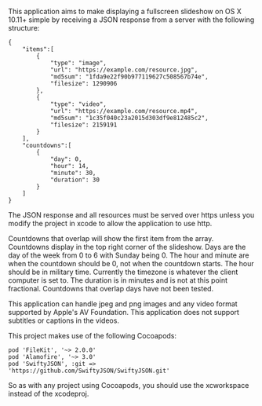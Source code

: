 This application aims to make displaying a fullscreen slideshow on OS X 10.11+
simple by receiving a JSON response from a server with the following structure:

```
{
	"items":[
		{
			"type": "image",
			"url": "https://example.com/resource.jpg",
			"md5sum": "1fda9e22f90b977119627c508567b74e",
			"filesize": 1290906
		},
		{
			"type": "video",
			"url": "https://example.com/resource.mp4",
			"md5sum": "1c35f040c23a2015d303df9e812485c2",
			"filesize": 2159191
		}
	],
	"countdowns":[
		{
			"day": 0,
			"hour": 14,
			"minute": 30,
			"duration": 30
		}
	]
}
```

The JSON response and all resources must be served over https unless you modify
the project in xcode to allow the application to use http.

Countdowns that overlap will show the first item from the array.
Countdowns display in the top right corner of the slideshow.
Days are the day of the week from 0 to 6 with Sunday being 0.
The hour and minute are when the countdown should be 0, not when the countdown starts.
The hour should be in military time. Currently the timezone is whatever the client computer is set to.
The duration is in minutes and is not at this point fractional.
Countdowns that overlap days have not been tested.

This application can handle jpeg and png images and any video format supported
by Apple's AV Foundation. This application does not support subtitles or captions
in the videos.

This project makes use of the following Cocoapods:

```
pod 'FileKit', '~> 2.0.0'
pod 'Alamofire', '~> 3.0'
pod 'SwiftyJSON', :git => 'https://github.com/SwiftyJSON/SwiftyJSON.git'
```

So as with any project using Cocoapods, you should use the xcworkspace instead of the xcodeproj.
